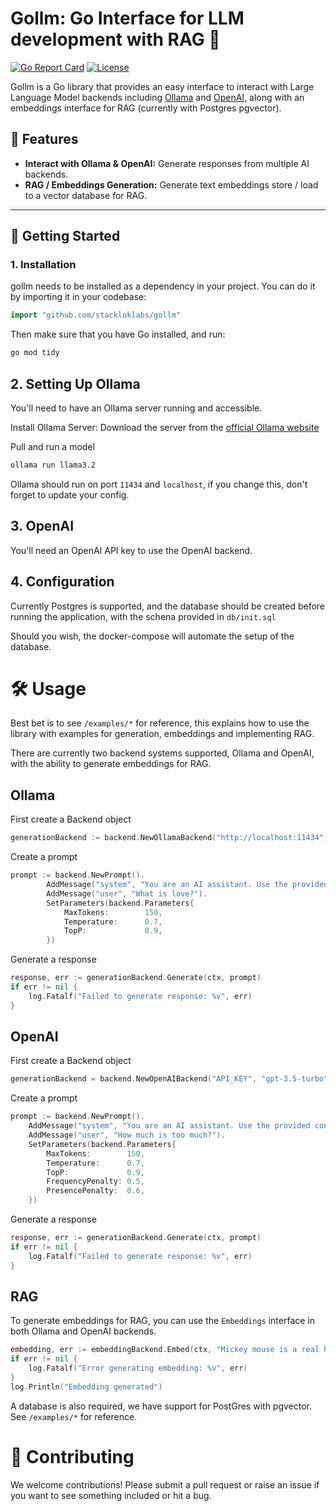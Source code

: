 # Gollm: Go Interface for LLM development with RAG 📜

[![Go Report Card](https://goreportcard.com/badge/github.com/stackloklabs/gollm)](https://goreportcard.com/report/github.com/stackloklabs/gollm)
[![License](https://img.shields.io/github/license/stackloklabs/gollm)](LICENSE)

Gollm is a Go library that provides an easy interface to interact with Large 
Language Model backends including [Ollama](https://ollama.com) and [OpenAI](https://openai.com), along with an embeddings interface for RAG (currently with Postgres pgvector).


## 🌟 Features

- **Interact with Ollama & OpenAI:** Generate responses from multiple AI backends.
- **RAG / Embeddings Generation:** Generate text embeddings store / load to a vector database for RAG.

---

## 🚀 Getting Started


### 1. Installation

gollm needs to be installed as a dependency in your project. You can do it by importing it in your codebase:

```go
import "github.com/stackloklabs/gollm"
```

Then make sure that you have Go installed, and run:

```bash
go mod tidy
```


##  2. Setting Up Ollama

You'll need to have an Ollama server running and accessible.

Install Ollama Server: Download the server from the [official Ollama website](https://ollama.com/download)

Pull and run a model

```bash
ollama run llama3.2
```

Ollama should run on port `11434` and `localhost`, if you change this, don't
forget to update your config.

## 3. OpenAI

You'll need an OpenAI API key to use the OpenAI backend.

## 4. Configuration

Currently Postgres is supported, and the database should be created before
running the application, with the schena provided in `db/init.sql`

Should you wish, the docker-compose will automate the setup of the database.

# 🛠️ Usage

Best bet is to see `/examples/*` for reference, this explains how to use
the library with examples for generation, embeddings and implementing RAG.

There are currently two backend systems supported, Ollama and OpenAI, with
the ability to generate embeddings for RAG.

## Ollama

First create a Backend object

```go
generationBackend := backend.NewOllamaBackend("http://localhost:11434", "llama3", time.Duration(10*time.Second))
```

Create a prompt

```go
prompt := backend.NewPrompt().
		AddMessage("system", "You are an AI assistant. Use the provided context to answer the user's question as accurately as possible.").
		AddMessage("user", "What is love?").
		SetParameters(backend.Parameters{
			MaxTokens:        150,
			Temperature:      0.7,
			TopP:             0.9,
		})
```

Generate a response

```go
response, err := generationBackend.Generate(ctx, prompt)
if err != nil {
    log.Fatalf("Failed to generate response: %v", err)
}
```

## OpenAI

First create a Backend object

```go
generationBackend = backend.NewOpenAIBackend("API_KEY", "gpt-3.5-turbo", 10*time.Second)
```

Create a prompt

```go
prompt := backend.NewPrompt().
    AddMessage("system", "You are an AI assistant. Use the provided context to answer the user's question as accurately as possible.").
    AddMessage("user", "How much is too much?").
    SetParameters(backend.Parameters{
        MaxTokens:        150,
        Temperature:      0.7,
        TopP:             0.9,
        FrequencyPenalty: 0.5,
        PresencePenalty:  0.6,
    })
```

Generate a response

```go
response, err := generationBackend.Generate(ctx, prompt)
if err != nil {
    log.Fatalf("Failed to generate response: %v", err)
}
```

## RAG

To generate embeddings for RAG, you can use the `Embeddings` interface in both
Ollama and OpenAI backends.

```go
embedding, err := embeddingBackend.Embed(ctx, "Mickey mouse is a real human being")
if err != nil {
    log.Fatalf("Error generating embedding: %v", err)
}
log.Println("Embedding generated")
```

A database is also required, we have support for PostGres with pgvector. See `/examples/*` 
for reference.

# 📝 Contributing

We welcome contributions! Please submit a pull request or raise an issue if
you want to see something included or hit a bug.
